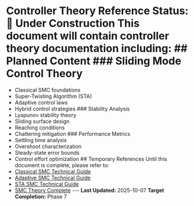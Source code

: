 # Controller Theory Reference **Status:** 🚧 Under Construction This document will contain controller theory documentation including: ## Planned Content ### Sliding Mode Control Theory
- Classical SMC foundations
- Super-Twisting Algorithm (STA)
- Adaptive control laws
- Hybrid control strategies ### Stability Analysis
- Lyapunov stability theory
- Sliding surface design
- Reaching conditions
- Chattering mitigation ### Performance Metrics
- Settling time analysis
- Overshoot characterization
- Steady-state error bounds
- Control effort optimization ## Temporary References Until this document is complete, please refer to:
- [Classical SMC Technical Guide](../controllers/classical_smc_technical_guide.md)
- [Adaptive SMC Technical Guide](../controllers/adaptive_smc_technical_guide.md)
- [STA SMC Technical Guide](../controllers/sta_smc_technical_guide.md)
- [SMC Theory Complete](../theory/smc_theory_complete.md) --- **Last Updated:** 2025-10-07
**Target Completion:** Phase 7
